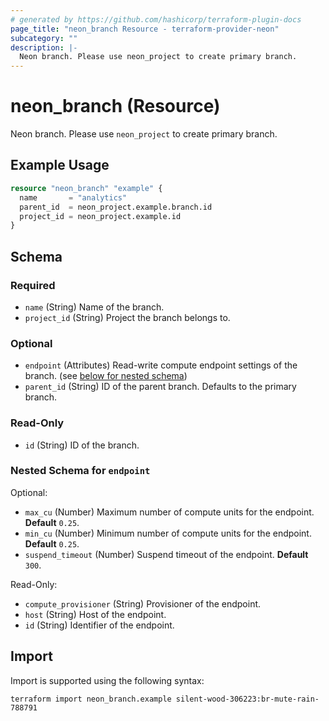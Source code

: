 ```yaml
---
# generated by https://github.com/hashicorp/terraform-plugin-docs
page_title: "neon_branch Resource - terraform-provider-neon"
subcategory: ""
description: |-
  Neon branch. Please use neon_project to create primary branch.
---
```


# neon_branch (Resource)

Neon branch. Please use `neon_project` to create primary branch.

## Example Usage

```terraform
resource "neon_branch" "example" {
  name       = "analytics"
  parent_id  = neon_project.example.branch.id
  project_id = neon_project.example.id
}
```

<!-- schema generated by tfplugindocs -->
## Schema

### Required

- `name` (String) Name of the branch.
- `project_id` (String) Project the branch belongs to.

### Optional

- `endpoint` (Attributes) Read-write compute endpoint settings of the branch. (see [below for nested schema](#nestedatt--endpoint))
- `parent_id` (String) ID of the parent branch. Defaults to the primary branch.

### Read-Only

- `id` (String) ID of the branch.

<a id="nestedatt--endpoint"></a>
### Nested Schema for `endpoint`

Optional:

- `max_cu` (Number) Maximum number of compute units for the endpoint. **Default** `0.25`.
- `min_cu` (Number) Minimum number of compute units for the endpoint. **Default** `0.25`.
- `suspend_timeout` (Number) Suspend timeout of the endpoint. **Default** `300`.

Read-Only:

- `compute_provisioner` (String) Provisioner of the endpoint.
- `host` (String) Host of the endpoint.
- `id` (String) Identifier of the endpoint.

## Import

Import is supported using the following syntax:

```shell
terraform import neon_branch.example silent-wood-306223:br-mute-rain-788791
```
